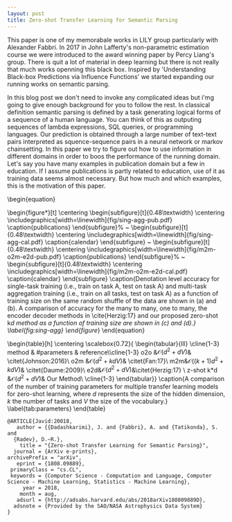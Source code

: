 ```yaml
---
layout: post
title: Zero-shot Transfer Learning for Semantic Parsing
---
```


This paper is one of my memorabale works in LILY group particularly with Alexander Fabbri.
In 2017 in John Lafferty's non-parametric estimation course we were introduced to the award winning paper by Percy Liang's group. 
There is quit a lot of material in deep learning but there is not really that much works openning this black box. 
Inspired by 'Understanding Black-box Predictions via Influence Functions' we started expanding our running works on semantic parsing. 

In this blog post we don't need to invoke any complicated ideas but i'mg going to give enough background for you to follow the rest. 
In classical definition semantic parsing is defined by a task generating logical forms of a sequence of a human language. 
You can think of this as outputing sequences of lambda expressions, SQL queries, or programming languages. 
Our prediction is obtained through a large number of text-text pairs interpreted as squence-sequence pairs in a neural network or markov chainsetting.
In this paper we try to figure out how to use information in different domains in order to boos the performance of the running domain. 
Let's say you have many examples in publication domain but a few in education.
If I assume publications is partly related to education, use of it as training data seems almost necessary. 
But how much and which examples, this is the motivation of this paper. 

\begin{equation}

\begin{figure*}[t]
    \centering
    \begin{subfigure}[t]{0.48\textwidth}
        \centering
        \includegraphics[width=\linewidth]{fig/sing-agg-pub.pdf}
        \caption{publications}
    \end{subfigure}%
    ~ 
    \begin{subfigure}[t]{0.48\textwidth}
        \centering
        \includegraphics[width=\linewidth]{fig/sing-agg-cal.pdf}
        \caption{calendar}
    \end{subfigure}
    ~
    \begin{subfigure}[t]{0.48\textwidth}
        \centering
        \includegraphics[width=\linewidth]{fig/m2m-o2m-e2d-pub.pdf}
        \caption{publications}
    \end{subfigure}%
    ~ 
    \begin{subfigure}[t]{0.48\textwidth}
        \centering
        \includegraphics[width=\linewidth]{fig/m2m-o2m-e2d-cal.pdf}
        \caption{calendar}
    \end{subfigure}
    \caption{Denotation level accuracy for single-task training (i.e., train on task A, test on task A) and multi-task aggregation training (i.e., train on all tasks, test on task A) as a function of training size on the same random shuffle of the data are shown in (a) and (b). A comparison of accuracy for the many to many, one to many, the encoder decoder methods in \cite{Herzig:17} and our proposed zero-shot k*d method as a function of training size are shown in (c) and (d).}
    \label{fig:sing-agg}
\end{figure*}
\end{equation}



\begin{table}[h]
\centering
\scalebox{0.72}{
\begin{tabular}{lll}
\cline{1-3}
method & \#parameters & reference\\\cline{1-3}
o2o &$\mathcal{O}(d^2+dV)$& \citet{Johnson:2016}\\
o2m &$\mathcal{O}(d^2+kdV)$& \citet{Fan:17}\\
m2m&$\mathcal{O}((k+1)d^2+kdV)$& \citet{Daume:2009}\\
e2d&$\mathcal{O}(d^2+dV)$&\citet{Herzig:17} \\
z-shot k*d &$\mathcal{O}(d^2+dV)$& Our Method\\
\cline{1-3}
\end{tabular}}
\caption{A comparison of the number of training parameters for multiple transfer learning models for zero-shot learning, where $d$ represents the size of the hidden dimension, $k$ the number of tasks and $V$ the size of the vocabulary.}
\label{tab:parameters}
\end{table}


```
@ARTICLE{Javid:20018,
   author = {{Dadashkarimi}, J. and {Fabbri}, A. and {Tatikonda}, S. and 
  {Radev}, D.~R.},
    title = "{Zero-shot Transfer Learning for Semantic Parsing}",
  journal = {ArXiv e-prints},
archivePrefix = "arXiv",
   eprint = {1808.09889},
 primaryClass = "cs.CL",
 keywords = {Computer Science - Computation and Language, Computer Science - Machine Learning, Statistics - Machine Learning},
     year = 2018,
    month = aug,
   adsurl = {http://adsabs.harvard.edu/abs/2018arXiv180809889D},
  adsnote = {Provided by the SAO/NASA Astrophysics Data System}
}
```

